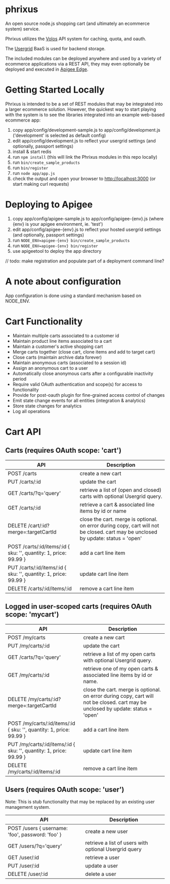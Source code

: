 phrixus
=======

An open source node.js shopping cart (and ultimately an ecommerce system) service.

Phrixus utilizes the [Volos](https://github.com/apigee/volos) API system for caching, quota, and oauth.

The [Usergrid](https://github.com/usergrid/usergrid) BaaS is used for backend storage.

The included modules can be deployed anywhere and used by a variety of ecommerce applications via a REST API,
they may even optionally be deployed and executed in [Apigee Edge](http://apigee.com).


Getting Started Locally
=======================
Phrixus is intended to be a set of REST modules that may be integrated into a larger ecommerce solution.
However, the quickest way to start playing with the system is to see the libraries integrated into an
example web-based ecommerce app:

1. copy app/config/development-sample.js to app/config/development.js ('development' is selected as default config)
2. edit app/config/development.js to reflect your usergrid settings (and optionally, passport settings)
3. install & start redis
4. run `npm install` (this will link the Phrixus modules in this repo locally)
5. run `bin/create_sample_products`
6. run `bin/register`
7. run `node app/app.js`
8. check the output and open your browser to [http://localhost:3000]() (or start making curl requests)

Deploying to Apigee
===================
1. copy app/config/apigee-sample.js to app/config/apigee-{env}.js (where {env} is your apigee environment, ie. 'test')
2. edit app/config/apigee-{env}.js to reflect your hosted usergrid settings (and optionally, passport settings)  
3. run `NODE_ENV=apigee-{env} bin/create_sample_products`
4. run `NODE_ENV=apigee-{env} bin/register`
3. use apigeetool to deploy the app directory

// todo: make registration and populate part of a deployment command line?

A note about configuration
==========================
App configuration is done using a standard mechanism based on NODE_ENV. 

Cart Functionality
==================
* Maintain multiple carts associated to a customer id
* Maintain product line items associated to a cart
* Maintain a customer's active shopping cart
* Merge carts together (close cart, clone items and add to target cart)
* Close carts (maintain archive data forever)
* Maintain anonymous carts (associated to a session id)
* Assign an anonymous cart to a user
* Automatically close anonymous carts after a configurable inactivity period
* Require valid OAuth authentication and scope(s) for access to functionality
* Provide for post-oauth plugin for fine-grained access control of changes
* Emit state change events for all entities (integration & analytics)
* Store state changes for analytics
* Log all operations


Cart API
========

Carts (requires OAuth scope: 'cart')
-----------------------------------

| API                   | Description |
| ---                   | ----------- |
| POST /carts           | create a new cart |
| PUT /carts/:id        | update the cart |
| GET /carts/?q='query' | retrieve a list of (open and closed) carts with optional Usergrid query. |
| GET /carts/:id        | retrieve a cart & associated line items by id or name |
| DELETE /cart/:id?merge=:targetCartId | close the cart. merge is optional. on error during copy, cart will not be closed. cart may be unclosed by update: status = 'open' |
| POST /carts/:id/items/:id { sku: '<sku>', quantity: 1, price: 99.99 } | add a cart line item |
| PUT /carts/:id/items/:id { sku: '<sku>', quantity: 1, price: 99.99 }  | update cart line item |
| DELETE /carts/:id/items/:id                                           | remove a cart line item |


Logged in user-scoped carts (requires OAuth scope: 'mycart')
----------------------------------------------------------

| API                   | Description |
| ---                   | ----------- |
| POST /my/carts        | create a new cart |
| PUT /my/carts/:id     | update the cart |
| GET /carts/?q='query' | retrieve a list of my open carts with optional Usergrid query. |
| GET /my/carts/:id     | retrieve one of my open carts & associated line items by id or name.|
| DELETE /my/carts/:id?merge=:targetCartId | close the cart. merge is optional. on error during copy, cart will not be closed. cart may be unclosed by update: status = 'open' |
| POST /my/carts/:id/items/:id { sku: '<sku>', quantity: 1, price: 99.99 } | add a cart line item |
| PUT /my/carts/:id/items/:id { sku: '<sku>', quantity: 1, price: 99.99 }  | update cart line item |
| DELETE /my/carts/:id/items/:id                                           | remove a cart line item |


Users (requires OAuth scope: 'user')
------------------------------------

Note: This is stub functionality that may be replaced by an existing user management system.

| API                   | Description |
| ---                   | ----------- |
| POST /users { username: 'foo', password: 'foo' } | create a new user |
| GET /users/?q='query' | retrieve a list of users with optional Usergrid query |
| GET /user/:id         | retrieve a user |
| PUT /user/:id         | update a user |
| DELETE /user/:id      | delete a user |
